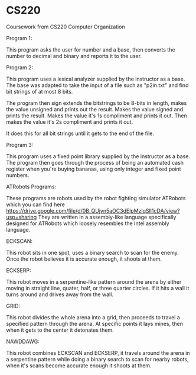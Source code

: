 # CS220
Coursework from CS220 Computer Organization

Program 1:

This program asks the user for number and a base, then converts the number to decimal and binary and reports it to the user.


Program 2:

This program uses a lexical analyzer supplied by the instructor as a base.  The base was adapted to take the input of a file such as "p2in.txt" and find bit strings of at most 8 bits.

The program then sign extends the bitstrings to be 8-bits in length, makes the value unsigned and prints out the result.  Makes the value signed and prints the result.  Makes the value it's 1s compliment and prints it out.  Then makes the value it's 2s compliment and prints it out.

It does this for all bit strings until it gets to the end of the file.


Program 3:

This program uses a fixed point library supplied by the instructor as a base.  The program then goes through the process of being an automated cash register when you're buying bananas, using only integer and fixed point numbers.




ATRobots Programs:

These programs are robots used by the robot fighting simulator ATRobots which you can find here https://drive.google.com/file/d/0B_QUjyn5aOC3dElpMzlqSlI1cDA/view?usp=sharing
They are written in a assembly-like language specifically designed for ATRobots which loosely resembles the Intel assembly language.


ECKSCAN:

This robot sits in one spot, uses a binary search to scan for the enemy. Once the robot believes it is accurate enough, it shoots at them.


ECKSERP:

This robot moves in a serpentine-like pattern around the arena by either moving in straight line, quater, half, or three quarter circles.  If it hits a wall it turns around and drives away from the wall.


GRID:

This robot divides the whole arena into a grid, then proceeds to travel a specified pattern through the arena.  At specific points it lays mines, then when it gets to the center it detonates them.

NAWDDAWG:

This robot combines ECKSCAN and ECKSERP, it travels around the arena in a serpentine pattern while doing a binary search to scan for nearby robots, when it's scans become accurate enough it shoots at them.
